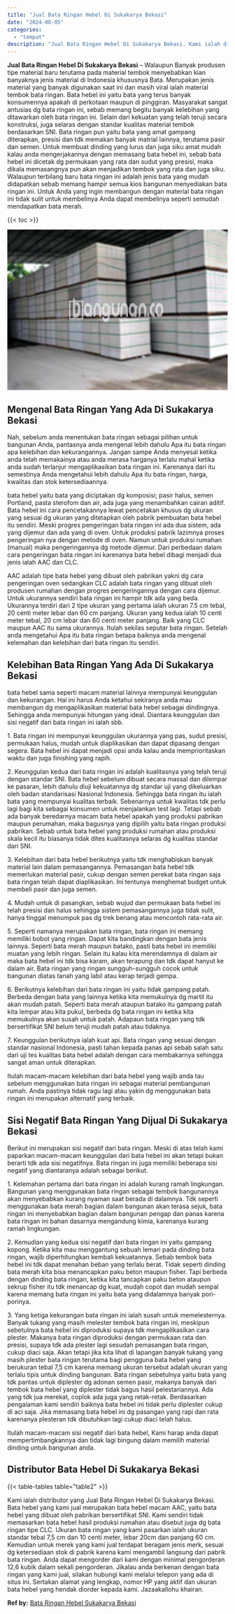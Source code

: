 ```yaml
---
title: "Jual Bata Ringan Hebel Di Sukakarya Bekasi"
date: "2024-08-05"
categories: 
  - "tempat"
description: "Jual Bata Ringan Hebel Di Sukakarya Bekasi. Kami ialah distributor yang Jual Bata Ringan Hebel Di Sukakarya Bekasi. Bata hebel yang kami jual merupakan bata..."
---
```


**Jual Bata Ringan Hebel Di Sukakarya Bekasi** – Walaupun Banyak produsen tipe material baru terutama pada material tembok menyebabkan kian banyaknya jenis material di Indonesia khususnya Bata. Merupakan jenis material yang banyak digunakan saat ini dan masih viral ialah material tembok bata ringan. Bata hebel ini yaitu bata yang terus banyak konsumennya apakah di perkotaan maupun di pinggiran. Masyarakat sangat antusias dg bata ringan ini, sebab memang begitu banyak kelebihan yang ditawarkan oleh bata ringan ini. Selain dari kekuatan yang telah teruji secara konstruksi, juga selaras dengan standar kualitas material tembok berdasarkan SNI. Bata ringan pun yaitu bata yang amat gampang diterapkan, presisi dan tdk memakan banyak matrial lainnya, terutama pasir dan semen. Untuk membuat dinding yang lurus dan juga siku amat mudah kalau anda mengerjakannya dengan memasang bata hebel ini, sebab bata hebel ini dicetak dg permukaan yang rata dan sudut yang presisi, maka dikala memasangnya pun akan menjadikan tembok yang rata dan juga siku. Walaupun terbilang baru bata ringan ini adalah jenis bata yang mudah didapatkan sebab memang hampir semua kios bangunan menyediakan bata ringan ini. Untuk Anda yang ingin membangun dengan material bata ringan ini tidak sulit untuk membelinya Anda dapat membelinya seperti semudah mendapatkan bata merah.

{{< toc >}}

![Jual Bata Ringan Hebel Di Sukakarya Bekasi](/images/jual-hebel-murah-24.png)

## Mengenal Bata Ringan Yang Ada Di Sukakarya Bekasi

Nah, sebelum anda menentukan bata ringan sebagai pilihan untuk bangunan Anda, pantasnya anda mengenal lebih dahulu Apa itu bata ringan apa kelebihan dan kekurangannya. Jangan sampe Anda menyesal ketika anda telah memakainya atau anda merasa harganya terlalu mahal ketika anda sudah terlanjur mengaplikasikan bata ringan ini. Karenanya dari itu semestinya Anda mengetahui lebih dahulu Apa itu bata ringan, harga, kwalitas dan stok ketersediaannya.

bata hebel yaitu bata yang diciptakan dg komposisi; pasir halus, semen Portland, pasta sterofom dan air, ada juga yang menambahkan cairan aditif. Bata hebel ini cara pencetakannya lewat pencetakan khusus dg ukuran yang sesuai dg ukuran yang ditetapkan oleh pabrik pembuatan bata hebel itu sendiri. Meski progres pengeringan bata ringan ini ada dua sistem, ada yang dijemur dan ada yang di oven. Untuk produksi pabrik lazimnya proses pengeringan nya dengan metode di oven. Namun untuk produksi rumahan (manual) maka pengeringannya dg metode dijemur. Dari perbedaan dalam cara pengeringan bata ringan ini karenanya bata hebel dibagi menjadi dua jenis ialah AAC dan CLC.

AAC adalah tipe bata hebel yang dibuat oleh pabrikan yakni dg cara pengeringan oven sedangkan CLC adalah bata ringan yang dibuat oleh produsen rumahan dengan progres pengeringannya dengan cara dijemur. Untuk ukurannya sendiri bata ringan ini hampir tdk ada yang beda. Ukurannya terdiri dari 2 tipe ukuran yang pertama ialah ukuran 7.5 cm tebal, 20 centi meter lebar dan 60 cm panjang. Ukuran yang kedua ialah 10 centi meter tebal, 20 cm lebar dan 60 centi meter panjang. Baik yang CLC maupun AAC itu sama ukurannya. Itulah sekilas seputar bata ringan. Setelah anda mengetahui Apa itu bata ringan betapa baiknya anda mengenal kelemahan dan kelebihan dari bata ringan itu sendiri.

## Kelebihan Bata Ringan Yang Ada Di Sukakarya Bekasi

bata hebel sama seperti macam material lainnya mempunyai keunggulan dan kekurangan. Hal ini harus Anda ketahui sekiranya anda mau membangun dg mengaplikasikan material bata hebel sebagai dindingnya. Sehingga anda mempunyai hitungan yang ideal. Diantara keunggulan dan sisi negatif dari bata ringan ini ialah sbb.

1\. Bata ringan ini mempunyai keunggulan ukurannya yang pas, sudut presisi, permukaan halus, mudah untuk diaplikasikan dan dapat dipasang dengan segera. Bata hebel ini dapat menjadi opsi anda kalau anda memprioritaskan waktu dan juga finishing yang rapih.

2\. Keunggulan kedua dari bata ringan ini adalah kualitasnya yang telah teruji dengan standar SNI. Bata hebel sebelum dibuat secara massal dan dilempar ke pasaran, lebih dahulu diuji kekuatannya dg standar uji yang dikeluarkan oleh badan standarisasi Nasional Indonesia. Sehingga bata ringan itu ialah bata yang mempunyai kualitas terbaik. Sebenarnya untuk kwalitas tdk perlu lagi bagi kita sebagai konsumen untuk menjalankan test lagi. Tetapi sebab ada banyak beredarnya macam bata hebel apakah yang produksi pabrikan maupun perumahan, maka bagusnya yang dipilih yaitu bata ringan produksi pabrikan. Sebab untuk bata hebel yang produksi rumahan atau produksi skala kecil itu biasanya tidak dites kualitasnya selaras dg kualitas standar dari SNI.

3\. Kelebihan dari bata hebel berikutnya yaitu tdk menghabiskan banyak material lain dalam pemasangannya. Pemasangan bata hebel tdk memerlukan material pasir, cukup dengan semen perekat bata ringan saja bata ringan telah dapat diaplikasikan. Ini tentunya menghemat budget untuk membeli pasir dan juga semen.

4\. Mudah untuk di pasangkan, sebab wujud dan permukaan bata hebel ini telah presisi dan halus sehingga sistem pemasangannya juga tidak sulit, hanya tinggal menumpuk pas dg trek benang atau mencontoh rata-rata air.

5\. Seperti namanya merupakan bata ringan, bata ringan ini memang memiliki bobot yang ringan. Dapat kita bandingkan dengan bata jenis lainnya. Seperti bata merah maupun batako, pasti bata hebel ini memiliki muatan yang lebih ringan. Selain itu kalau kita merendamnya di dalam air maka bata hebel ini tdk bisa karam, akan terapung dan tdk dapat hanyut ke dalam air. Bata ringan yang ringan sungguh-sungguh cocok untuk bangunan diatas tanah yang labil atau kerap terjadi gempa.

6\. Berikutnya kelebihan dari bata ringan ini yaitu tidak gampang patah. Berbeda dengan bata yang lainnya ketika kita memukulnya dg martil itu akan mudah patah. Seperti bata merah ataupun batako itu gampang patah kita lempar atau kita pukul, berbeda dg bata ringan ini ketika kita memukulnya akan susah untuk patah. Adapaun bata ringan yang tdk bersertifikat SNI belum teruji mudah patah atau tidaknya.

7\. Keunggulan berikutnya ialah kuat api. Bata ringan yang sesuai dengan standar nasional Indonesia, pasti tahan kepada panas api sebab salah satu dari uji tes kualitas bata hebel adalah dengan cara membakarnya sehingga sangat aman untuk diterapkan.

Itulah macam-macam kelebihan dari bata hebel yang wajib anda tau sebelum menggunakan bata ringan ini sebagai material pembangunan rumah. Anda pastinya tidak ragu lagi atau yakin dg menggunakan bata ringan ini merupakan alternatif yang terbaik.

## Sisi Negatif Bata Ringan Yang Dijual Di Sukakarya Bekasi

Berikut ini merupakan sisi negatif dari bata ringan. Meski di atas telah kami paparkan macam-macam keunggulan dari bata hebel ini akan tetapi bukan berarti tdk ada sisi negatifnya. Bata ringan ini juga memiliki beberapa sisi negatif yang diantaranya adalah sebagai berikut.

1\. Kelemahan pertama dari bata ringan ini adalah kurang ramah lingkungan. Bangunan yang menggunakan bata ringan sebagai tembok bangunannya akan menyebabkan kurang nyaman saat berada di dalamnya. Tdk seperti menggunakan bata merah bagian dalam bangunan akan terasa sejuk, bata ringan ini menyebabkan bagian dalam bangunan pengap dan panas karena bata ringan ini bahan dasarnya mengandung kimia, karenanya kurang ramah lingkungan.

2\. Kemudian yang kedua sisi negatif dari bata ringan ini yaitu gampang kopong. Ketika kita mau menggantung sebuah lemari pada dinding bata ringan, wajib diperhitungkan kembali kekuatannya. Sebab tembok bata hebel ini tdk dapat menahan beban yang terlalu berat. Tidak seperti dinding bata merah kita bisa menancapkan paku beton maupun fisher. Tapi berbeda dengan dinding bata ringan, ketika kita tancapkan paku beton ataupun sekrup fisher itu tdk menancap dg kuat, mudah copot dan mudah sempal karena memang bata ringan ini yaitu bata yang didalamnya banyak pori-porinya.

3\. Yang ketiga kekurangan bata ringan ini ialah susah untuk memelesternya. Banyak tukang yang masih melester tembok bata ringan ini, meskipun sebetulnya bata hebel ini diproduksi supaya tdk mengaplikasikan cara plester. Makanya bata ringan diproduksi dengan permukaan rata dan presisi, supaya tdk ada plester lagi sesudah pemasangan bata ringan, cukup diaci saja. Akan tetapi jika kita lihat di lapangan banyak tukang yang masih plester bata ringan terutama bagi pengguna bata hebel yang berukuran tebal 7,5 cm karena memang ukuran tersebut adalah ukuran yang terlalu tipis untuk dinding bangunan. Bata ringan sebetulnya yaitu bata yang tdk pantas untuk diplester dg adonan semen pasir, makanya banyak dari tembok bata hebel yang diplester tidak bagus hasil pelestariannya. Ada yang tdk jua merekat, coplok ada juga yang retak-retak. Berdasarkan pengalaman kami sendiri baiknya bata hebel ini tidak perlu diplester cukup di aci saja. Jika memasang bata hebel ini dg pasangan yang rapi dan rata karenanya plesteran tdk dibutuhkan lagi cukup diaci telah halus.

Itulah macam-macam sisi negatif dari bata hebel, Kami harap anda dapat mempertimbangkannya dan tidak lagi bingung dalam memilih material dinding untuk bangunan anda.

## Distributor Bata Hebel Di Sukakarya Bekasi

{{< table-tables table="table2" >}}

Kami ialah distributor yang Jual Bata Ringan Hebel Di Sukakarya Bekasi. Bata hebel yang kami jual merupakan bata hebel macam AAC, yaitu bata hebel yang dibuat oleh pabrikan bersertifikat SNI. Kami sendiri tidak memasarkan bata hebel hasil produksi rumahan atau disebut juga dg bata ringan tipe CLC. Ukuran bata ringan yang kami pasarkan ialah ukuran standar tebal 7,5 cm dan 10 centi meter, lebar 20cm dan panjang 60 cm. Kemudian untuk merek yang kami jual terdapat beragam jenis merk, sesuai dg ketersediaan stok di pabrik karena kami mengambil langsung dari pabrik bata ringan. Anda dapat mengorder dari kami dengan minimal pengorderan 12,6 kubik dalam sekali pengorderan. Jikalau anda berkenan dengan bata ringan yang kami jual, silakan hubungi kami melalui telepon yang ada di situs ini. Sertakan alamat yang lengkap, nomor HP yang aktif dan ukuran bata hebel yang hendak diorder kepada kami. Jazaakallohu khairan.

**Ref by:** [Bata Ringan Hebel Sukakarya Bekasi](https://id.wikipedia.org/wiki/Bata)
